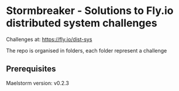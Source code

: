 # Stormbreaker - Solutions to Fly.io distributed system challenges

Challenges at: https://fly.io/dist-sys

The repo is organised in folders, each folder represent a challenge

## Prerequisites
Maelstorm version: v0.2.3
